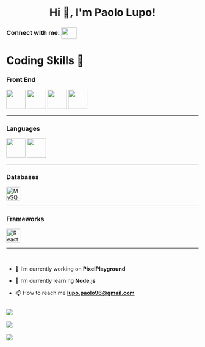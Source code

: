 <h1 align="center">Hi 👋, I'm Paolo Lupo!</h1>

<h3 align="left">Connect with me: <a href="https://www.linkedin.com/in/paolo-lupo" target="blank"><img align="center" src="https://raw.githubusercontent.com/rahuldkjain/github-profile-readme-generator/master/src/images/icons/Social/linked-in-alt.svg" alt="" height="30" width="40" /></a>
</h3>


# Coding Skills :space_invader:

### Front End

<div>
  <img src="https://cdn.jsdelivr.net/gh/devicons/devicon/icons/html5/html5-original.svg" height='50'/>
  <img src="https://cdn.jsdelivr.net/gh/devicons/devicon/icons/css3/css3-original.svg" height='50'/>
  <img src="https://cdn.jsdelivr.net/gh/devicons/devicon/icons/sass/sass-original.svg" height='50'/>
  <img src="https://cdn.jsdelivr.net/gh/devicons/devicon/icons/bootstrap/bootstrap-original.svg" height='50'/>
</div>

<hr>

### Languages

<div>
  <img src="https://cdn.jsdelivr.net/gh/devicons/devicon/icons/javascript/javascript-plain.svg" height='50'/>
  <img src="https://cdn.jsdelivr.net/gh/devicons/devicon/icons/typescript/typescript-original.svg" height='50'/>
</div>
  
<hr>

### Databases

<div>
  <a href="https://www.mysql.com/" target="_blank" rel="noreferrer"><img src="https://raw.githubusercontent.com/danielcranney/readme-generator/main/public/icons/skills/mysql-colored.svg" width="36" height="36" alt="MySQL" /></a>
</div>

<hr>

### Frameworks

<div>
  <a href="https://reactjs.org/" target="_blank" rel="noreferrer"><img src="https://raw.githubusercontent.com/danielcranney/readme-generator/main/public/icons/skills/react-colored.svg" width="36" height="36" alt="React" /></a>
</div>

<hr>
<br>

- 🔭 I’m currently working on **PixelPlayground**

- 🌱 I’m currently learning **Node.js**

- 📫 How to reach me **lupo.paolo96@gmail.com**

<p align="left"> <img src="https://komarev.com/ghpvc/?username=paoloLupo96&label=Profile%20views&color=0e75b6&style=flat" alt="" /> </p>

![](https://github-readme-stats.vercel.app/api?username=paoloLupo96&theme=radical&hide_border=false&include_all_commits=false&count_private=false)<br><br>
![](https://github-readme-streak-stats.herokuapp.com/?user=paoloLupo96&theme=radical&hide_border=false)<br><br>
![](https://github-readme-stats.vercel.app/api/top-langs/?username=paoloLupo96&theme=radical&hide_border=false&include_all_commits=false&count_private=false&layout=compact)
